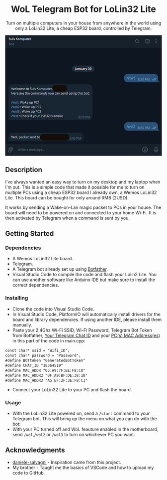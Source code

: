 <div align="center"> 
  
# WoL Telegram Bot for LoLin32 Lite

Turn on multiple computers in your house from anywhere in the world using only a LoLin32 Lite, a cheap ESP32 board, controlled by Telegram.

![Telegram chat with the WOL bot waking up a PC](./resources/images/banner.png)

</div>
  
## Description

I've always wanted an easy way to turn on my desktop and my laptop when I'm out. This is a simple code that made it possible for me to turn on multiple PCs using a cheap ESP32 board I already own, a Wemos LoLin32 Lite. This board can be bought for only around RM8 (2USD).

It works by sending a Wake-on-Lan magic packet to PCs in your house. The board will need to  be powered on and connected to your home Wi-Fi. It is then activated by Telegram when a command is sent by you.

## Getting Started

### Dependencies

* A Wemos LoLin32 Lite board.
* Telegram.
* A Telegram bot already set up using [Botfather](https://www.youtube.com/watch?v=UQrcOj63S2o).
* Visual Studio Code to compile the code and flash your Lolin2 Lite. You can use another software like Arduino IDE but make sure to install the correct dependencies.

### Installing

* Clone the code into Visual Studio Code. 
* In Visual Studio Code, PlatformIO will automatically install drivers for the board and library dependencies. If using another IDE, please install them manually.
* Paste your 2.4Ghz Wi-Fi SSID, Wi-Fi Password, Telegram Bot Token from Botfather, [Your Telegram Chat ID](https://www.alphr.com/find-chat-id-telegram/) and your [PC(s) MAC Address(es)](https://oit.ua.edu/article/finding-your-mac-address/#:~:text=Alternatively%2C%20press%20the%20Windows%20Key,Fi%20next%20to%20Physical%20Address.) in this part of the code in main.cpp:

```
const char* ssid = "Wifi_ID";
const char* password = "Password";
#define BOTtoken "GeneratedBotToken"  
#define CHAT_ID "18364519"
#define MAC_ADDR "05:A9:7F:EE:F8:C8" 
#define MAC_ADDR2 "0F:A9:BF:DE:38:18"
#define MAC_ADDR3 "A5:EF:2F:3E:F8:C1"
```

* Connect your LoLin32 Lite to your PC and flash the board.

### Usage

* With the LoLin32 Lite powered on, send a ```/start``` command to your Telegram bot. This will bring up the menu on what you can do with the bot:
* With your PC turned off and WoL feauture enabled in the motherboard, send  ```/wol```,```/wol2``` or ```/wol3``` to turn on whichever PC you want.  

## Acknowledgments

* [daniele-salvagni](https://github.com/daniele-salvagni/wol-bot-esp32?tab=readme-ov-file) - Inspiration came from this project.
* My brother - Taught me the basics of VSCode and how to upload my code to GitHub.
